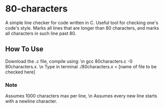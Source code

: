 # 80-characters
A simple line checker for code written in C.
Useful tool for checking one's code's style. 
Marks all lines that are longer than 80 characters,
and marks all characters in such line past 80. 

## How To Use
Download the .c file, compile using: \n
gcc 80characters.c -0 80characters.x.
\n
Type in terminal ./80characters.x < [name of file to be checked here]

### Note
Assumes 1000 characters max per line,
\n
Assumes every new line starts with a newline character.

